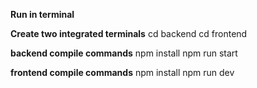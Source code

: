 **Run in terminal**

**Create two integrated terminals**
cd backend
cd frontend

**backend compile commands**
npm install
npm run start

**frontend compile commands**
npm install
npm run dev
